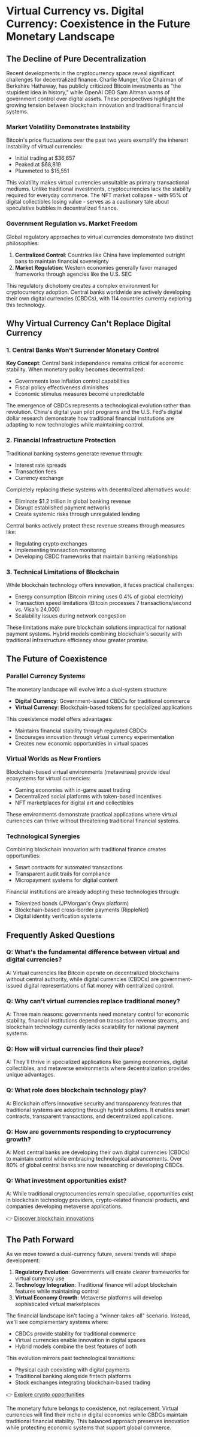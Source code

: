 # Virtual Currency vs. Digital Currency: Coexistence in the Future Monetary Landscape

## The Decline of Pure Decentralization

Recent developments in the cryptocurrency space reveal significant challenges for decentralized finance. Charlie Munger, Vice Chairman of Berkshire Hathaway, has publicly criticized Bitcoin investments as "the stupidest idea in history," while OpenAI CEO Sam Altman warns of government control over digital assets. These perspectives highlight the growing tension between blockchain innovation and traditional financial systems.

### Market Volatility Demonstrates Instability

Bitcoin's price fluctuations over the past two years exemplify the inherent instability of virtual currencies:
- Initial trading at $36,657
- Peaked at $68,819
- Plummeted to $15,551

This volatility makes virtual currencies unsuitable as primary transactional mediums. Unlike traditional investments, cryptocurrencies lack the stability required for everyday commerce. The NFT market collapse - with 95% of digital collectibles losing value - serves as a cautionary tale about speculative bubbles in decentralized finance.

### Government Regulation vs. Market Freedom

Global regulatory approaches to virtual currencies demonstrate two distinct philosophies:
1. **Centralized Control**: Countries like China have implemented outright bans to maintain financial sovereignty
2. **Market Regulation**: Western economies generally favor managed frameworks through agencies like the U.S. SEC

This regulatory dichotomy creates a complex environment for cryptocurrency adoption. Central banks worldwide are actively developing their own digital currencies (CBDCs), with 114 countries currently exploring this technology.

## Why Virtual Currency Can't Replace Digital Currency

### 1. Central Banks Won't Surrender Monetary Control

**Key Concept**: Central bank independence remains critical for economic stability. When monetary policy becomes decentralized:
- Governments lose inflation control capabilities
- Fiscal policy effectiveness diminishes
- Economic stimulus measures become unpredictable

The emergence of CBDCs represents a technological evolution rather than revolution. China's digital yuan pilot programs and the U.S. Fed's digital dollar research demonstrate how traditional financial institutions are adapting to new technologies while maintaining control.

### 2. Financial Infrastructure Protection

Traditional banking systems generate revenue through:
- Interest rate spreads
- Transaction fees
- Currency exchange

Completely replacing these systems with decentralized alternatives would:
- Eliminate $1.2 trillion in global banking revenue
- Disrupt established payment networks
- Create systemic risks through unregulated lending

Central banks actively protect these revenue streams through measures like:
- Regulating crypto exchanges
- Implementing transaction monitoring
- Developing CBDC frameworks that maintain banking relationships

### 3. Technical Limitations of Blockchain

While blockchain technology offers innovation, it faces practical challenges:
- Energy consumption (Bitcoin mining uses 0.4% of global electricity)
- Transaction speed limitations (Bitcoin processes 7 transactions/second vs. Visa's 24,000)
- Scalability issues during network congestion

These limitations make pure blockchain solutions impractical for national payment systems. Hybrid models combining blockchain's security with traditional infrastructure efficiency show greater promise.

## The Future of Coexistence

### Parallel Currency Systems

The monetary landscape will evolve into a dual-system structure:
- **Digital Currency**: Government-issued CBDCs for traditional commerce
- **Virtual Currency**: Blockchain-based tokens for specialized applications

This coexistence model offers advantages:
- Maintains financial stability through regulated CBDCs
- Encourages innovation through virtual currency experimentation
- Creates new economic opportunities in virtual spaces

### Virtual Worlds as New Frontiers

Blockchain-based virtual environments (metaverses) provide ideal ecosystems for virtual currencies:
- Gaming economies with in-game asset trading
- Decentralized social platforms with token-based incentives
- NFT marketplaces for digital art and collectibles

These environments demonstrate practical applications where virtual currencies can thrive without threatening traditional financial systems.

### Technological Synergies

Combining blockchain innovation with traditional finance creates opportunities:
- Smart contracts for automated transactions
- Transparent audit trails for compliance
- Micropayment systems for digital content

Financial institutions are already adopting these technologies through:
- Tokenized bonds (JPMorgan's Onyx platform)
- Blockchain-based cross-border payments (RippleNet)
- Digital identity verification systems

## Frequently Asked Questions

### Q: What's the fundamental difference between virtual and digital currencies?
A: Virtual currencies like Bitcoin operate on decentralized blockchains without central authority, while digital currencies (CBDCs) are government-issued digital representations of fiat money with centralized control.

### Q: Why can't virtual currencies replace traditional money?
A: Three main reasons: governments need monetary control for economic stability, financial institutions depend on transaction revenue streams, and blockchain technology currently lacks scalability for national payment systems.

### Q: How will virtual currencies find their place?
A: They'll thrive in specialized applications like gaming economies, digital collectibles, and metaverse environments where decentralization provides unique advantages.

### Q: What role does blockchain technology play?
A: Blockchain offers innovative security and transparency features that traditional systems are adopting through hybrid solutions. It enables smart contracts, transparent transactions, and decentralized applications.

### Q: How are governments responding to cryptocurrency growth?
A: Most central banks are developing their own digital currencies (CBDCs) to maintain control while embracing technological advancements. Over 80% of global central banks are now researching or developing CBDCs.

### Q: What investment opportunities exist?
A: While traditional cryptocurrencies remain speculative, opportunities exist in blockchain technology providers, crypto-related financial products, and companies developing metaverse applications.

👉 [Discover blockchain innovations](https://bit.ly/okx-bonus)

## The Path Forward

As we move toward a dual-currency future, several trends will shape development:
1. **Regulatory Evolution**: Governments will create clearer frameworks for virtual currency use
2. **Technology Integration**: Traditional finance will adopt blockchain features while maintaining control
3. **Virtual Economy Growth**: Metaverse platforms will develop sophisticated virtual marketplaces

The financial landscape isn't facing a "winner-takes-all" scenario. Instead, we'll see complementary systems where:
- CBDCs provide stability for traditional commerce
- Virtual currencies enable innovation in digital spaces
- Hybrid models combine the best features of both

This evolution mirrors past technological transitions:
- Physical cash coexisting with digital payments
- Traditional banking alongside fintech platforms
- Stock exchanges integrating blockchain-based trading

👉 [Explore crypto opportunities](https://bit.ly/okx-bonus)

The monetary future belongs to coexistence, not replacement. Virtual currencies will find their niche in digital economies while CBDCs maintain traditional financial stability. This balanced approach preserves innovation while protecting economic systems that support global commerce.